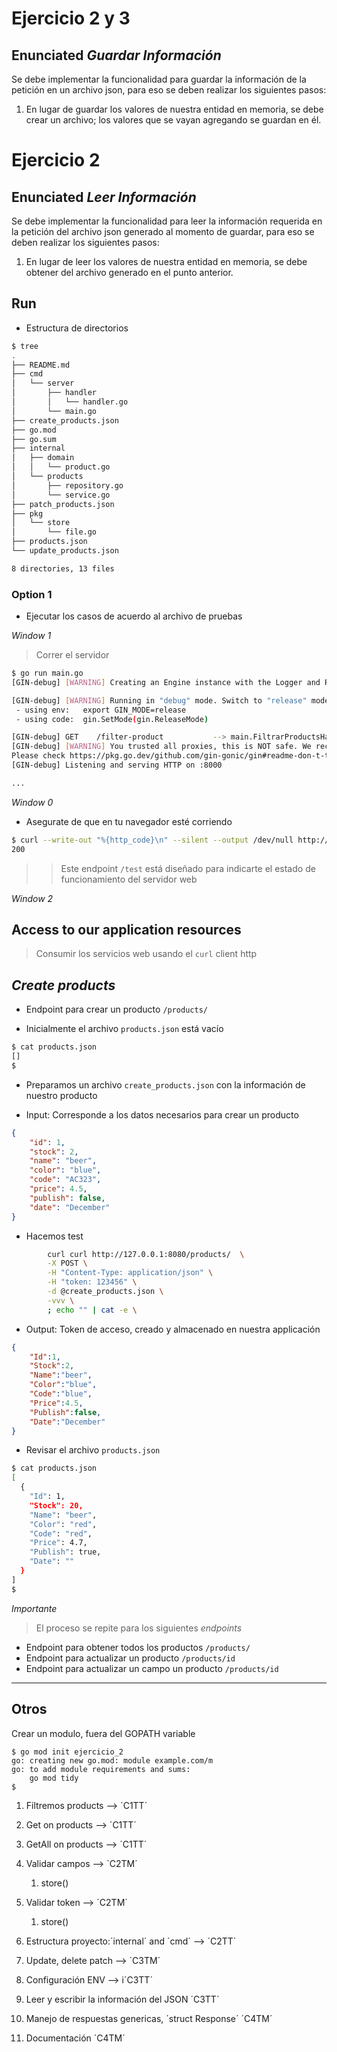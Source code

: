 # Ejercicio 2 y 3

## Enunciated *_Guardar Información_*

Se debe implementar la funcionalidad para guardar la información de la petición en un archivo json, para eso se deben realizar los siguientes pasos:

1. En lugar de guardar los valores de nuestra entidad en memoria, se debe crear un archivo; los valores que se vayan agregando se guardan en él.

# Ejercicio 2

## Enunciated *_Leer Información_*

Se debe implementar la funcionalidad para leer la información requerida en la petición del archivo json generado al momento de guardar, para eso se deben realizar los siguientes pasos:

1. En lugar de leer los valores de nuestra entidad en memoria, se debe obtener del archivo generado en el punto anterior.


## Run 

- Estructura de directorios

```bash
$ tree
.
├── README.md
├── cmd
│   └── server
│       ├── handler
│       │   └── handler.go
│       └── main.go
├── create_products.json
├── go.mod
├── go.sum
├── internal
│   ├── domain
│   │   └── product.go
│   └── products
│       ├── repository.go
│       └── service.go
├── patch_products.json
├── pkg
│   └── store
│       └── file.go
├── products.json
└── update_products.json

8 directories, 13 files
```

### Option 1

- Ejecutar los casos de acuerdo al archivo de pruebas

*Window 1*

> Correr el servidor

```bash
$ go run main.go
[GIN-debug] [WARNING] Creating an Engine instance with the Logger and Recovery middleware already attached.

[GIN-debug] [WARNING] Running in "debug" mode. Switch to "release" mode in production.
 - using env:   export GIN_MODE=release
 - using code:  gin.SetMode(gin.ReleaseMode)

[GIN-debug] GET    /filter-product           --> main.FiltrarProductsHandler (3 handlers)
[GIN-debug] [WARNING] You trusted all proxies, this is NOT safe. We recommend you to set a value.
Please check https://pkg.go.dev/github.com/gin-gonic/gin#readme-don-t-trust-all-proxies for details.
[GIN-debug] Listening and serving HTTP on :8000

...

```

*Window 0*

*  Asegurate de que en tu navegador esté corriendo

```bash
$ curl --write-out "%{http_code}\n" --silent --output /dev/null http://127.0.0.1:8080/status
200
```
>> Este endpoint `/test` está diseñado para indicarte el estado de funcionamiento del servidor web


*Window 2*


## Access to our application resources

> Consumir los servicios web usando el `curl` client http

## *Create products*

* Endpoint para crear un producto `/products/`

* Inicialmente el archivo `products.json` está vacío

```bash
$ cat products.json
[]
$
```

* Preparamos un archivo `create_products.json` con la información de nuestro producto 

* Input: Corresponde a los datos necesarios para crear un producto

```json
{
    "id": 1,
    "stock": 2,
    "name": "beer",
    "color": "blue",
    "code": "AC323",
    "price": 4.5,
    "publish": false,
    "date": "December"
}
```

* Hacemos test 

```bash
        curl curl http://127.0.0.1:8080/products/  \
        -X POST \
        -H "Content-Type: application/json" \
        -H "token: 123456" \
        -d @create_products.json \
        -vvv \
        ; echo "" | cat -e \
```

* Output: Token de acceso, creado y almacenado en nuestra applicación

```json
{
    "Id":1,
    "Stock":2,
    "Name":"beer",
    "Color":"blue",
    "Code":"blue",
    "Price":4.5,
    "Publish":false,
    "Date":"December"
}
```

* Revisar el archivo `products.json`

```bash
$ cat products.json
[
  {
    "Id": 1,
    "Stock": 20,
    "Name": "beer",
    "Color": "red",
    "Code": "red",
    "Price": 4.7,
    "Publish": true,
    "Date": ""
  }
]
$
```

*Importante*

> El proceso se repite para los siguientes _endpoints_

* Endpoint para obtener todos los productos `/products/`
* Endpoint para actualizar un producto `/products/id`
* Endpoint para actualizar un campo un producto `/products/id`

---


## Otros

Crear un modulo, fuera del GOPATH variable

```
$ go mod init ejercicio_2
go: creating new go.mod: module example.com/m
go: to add module requirements and sums:
	go mod tidy
$
```


1. Filtremos products --> ´C1TT´
2. Get on products --> ´C1TT´
2. GetAll on products --> ´C1TT´
3. Validar campos --> ´C2TM´
	1. store()
4. Validar token --> ´C2TM´
	1. store()

5. Estructura proyecto:´internal´ and ´cmd´  --> ´C2TT´ 
6. Update, delete patch -->  ´C3TM´ 
7. Configuración ENV --> i´C3TT´
8. Leer y escribir la información del JSON ´C3TT´
9. Manejo de respuestas genericas, ´struct Response´ ´C4TM´
10. Documentación ´C4TM´

